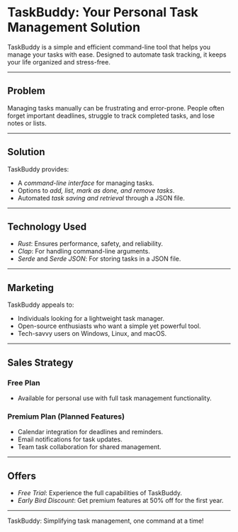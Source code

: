 # TaskBuddy: Your Personal Task Management Solution

TaskBuddy is a simple and efficient command-line tool that helps you manage your tasks with ease. Designed to automate task tracking, it keeps your life organized and stress-free.

---

## Problem

Managing tasks manually can be frustrating and error-prone. People often forget important deadlines, struggle to track completed tasks, and lose notes or lists.

---

## Solution

TaskBuddy provides:
- A *command-line interface* for managing tasks.
- Options to *add, list, mark as done, and remove tasks*.
- Automated *task saving and retrieval* through a JSON file.

---

## Technology Used

- *Rust*: Ensures performance, safety, and reliability.
- *Clap*: For handling command-line arguments.
- *Serde* and *Serde JSON*: For storing tasks in a JSON file.

---

## Marketing

TaskBuddy appeals to:
- Individuals looking for a lightweight task manager.
- Open-source enthusiasts who want a simple yet powerful tool.
- Tech-savvy users on Windows, Linux, and macOS.

---

## Sales Strategy

### Free Plan
- Available for personal use with full task management functionality.

### Premium Plan (Planned Features)
- Calendar integration for deadlines and reminders.
- Email notifications for task updates.
- Team task collaboration for shared management.

---

## Offers

- *Free Trial*: Experience the full capabilities of TaskBuddy.
- *Early Bird Discount*: Get premium features at 50% off for the first year.

---

TaskBuddy: Simplifying task management, one command at a time!
